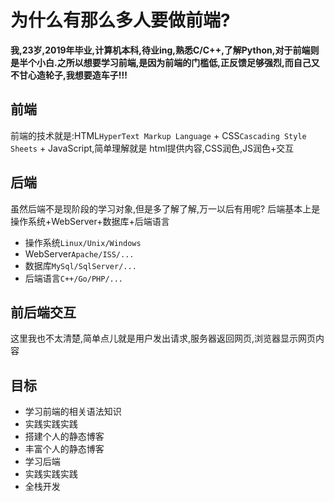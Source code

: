 # 为什么有那么多人要做前端?
**我,23岁,2019年毕业,计算机本科,待业ing,熟悉C/C++,了解Python,对于前端则是半个小白.之所以想要学习前端,是因为前端的门槛低,正反馈足够强烈,而自己又不甘心造轮子,我想要造车子!!!**

## 前端

前端的技术就是:HTML`HyperText Markup Language` + CSS`Cascading Style Sheets` + JavaScript,简单理解就是 html提供内容,CSS润色,JS润色+交互

## 后端

虽然后端不是现阶段的学习对象,但是多了解了解,万一以后有用呢? 后端基本上是操作系统+WebServer+数据库+后端语言
- 操作系统`Linux/Unix/Windows`
- WebServer`Apache/ISS/...`
- 数据库`MySql/SqlServer/...`
- 后端语言`C++/Go/PHP/...`

## 前后端交互
这里我也不太清楚,简单点儿就是用户发出请求,服务器返回网页,浏览器显示网页内容

## 目标
- 学习前端的相关语法知识
- 实践实践实践
- 搭建个人的静态博客
- 丰富个人的静态博客
- 学习后端
- 实践实践实践
- 全栈开发
